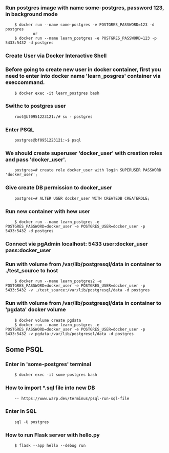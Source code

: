 ### Run postgres image with name some-postgres, password 123, in background mode
		$ docker run --name some-postgres -e POSTGRES_PASSWORD=123 -d postgres
				or
		$ docker run --name learn_postgres -e POSTGRES_PASSWORD=123 -p 5433:5432 -d postgres

### Create User via Docker Interactive Shell
### Before going to create new user in docker container, first you need to enter into docker name 'learn_posgres' container via execcommand.
		$ docker exec -it learn_postgres bash

### Swithc to postgres user
		root@bf0951223121:/# su - postgres
### Enter PSQL
		postgres@bf0951223121:~$ psql

### We should create superuser 'docker_user' with creation roles and pass 'docker_user'.
		postgres=# create role docker_user with login SUPERUSER PASSWORD 'docker_user';
### Give create DB permission to docker_user
		postgres=# ALTER USER docker_user WITH CREATEDB CREATEROLE;

### Run new container with hew user
		$ docker run --name learn_postgres -e POSTGRES_PASSWORD=docker_user -e POSTGRES_USER=docker_user -p 5433:5432 -d postgres
### Connect vie pgAdmin localhost: 5433 user:docker_user pass:docker_user

### Run with volume from /var/lib/postgresql/data in container to ./test_source to host
		$ docker run --name learn_postgres2 -e POSTGRES_PASSWORD=docker_user -e POSTGRES_USER=docker_user -p 5433:5432 -v ./test_source:/var/lib/postgresql/data -d postgres
### Run with volume from /var/lib/postgresql/data in container to 'pgdata' docker volume
		$ docker volume create pgdata
		$ docker run --name learn_postgres -e POSTGRES_PASSWORD=docker_user -e POSTGRES_USER=docker_user -p 5433:5432 -v pgdata:/var/lib/postgresql/data -d postgres





## Some PSQL 

### Enter in 'some-postgres' terminal
		$ docker exec -it some-postgres bash

### How to import *.sql file into new DB
		-- https://www.warp.dev/terminus/psql-run-sql-file

### Enter in SQL 
		sql -U postgres

### How to run Flask server with hello.py
		$ flask --app hello --debug run 